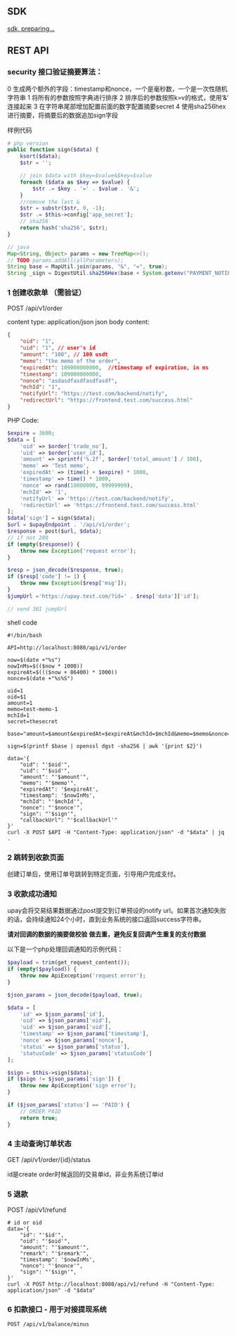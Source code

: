 ## SDK

[sdk, preparing...](https://github.com/WhiteRiverBay/upay-sdk)

## REST API

### security 接口验证摘要算法：

0 生成两个额外的字段：timestamp和nonce，一个是毫秒数，一个是一次性随机字符串
1 将所有的参数按照字典进行排序
2 排序后的参数按照k=v的格式，使用‘&’ 连接起来
3 在字符串尾部增加配置前面的数字配置摘要secret
4 使用sha256hex进行摘要，将摘要后的数据追加sign字段

样例代码

```php
# php version
public function sign($data) {
    ksort($data);
    $str = '';

    // join $data with $key=$value&$key=$value
    foreach ($data as $key => $value) {
        $str .= $key . '=' . $value . '&';
    }
    //remove the last &
    $str = substr($str, 0, -1);
    $str .= $this->config['app_secret'];
    // sha256
    return hash('sha256', $str);
}
```

```java
// java
Map<String, Object> params = new TreeMap<>();
// TODO params.addAll(allParameters);
String base = MapUtil.join(params, "&", "=", true);
String _sign = DigestUtil.sha256Hex(base + System.getenv("PAYMENT_NOTIFY_SECRET"));
```

### 1 创建收款单 （需验证）

POST /api/v1/order

content type: application/json
json body content:
```json
{
    "oid": "1",
    "uid": "1", // user's id 
    "amount": "100", // 100 usdt
    "memo": "the memo of the order",
    "expiredAt": 109000000000,  //timestamp of expiration, in ms
    "timestamp": 109000000000,
    "nonce": "asdasdfasdfasdfasdf",
    "mchId": "1",
    "notifyUrl": "https://test.com/backend/notify",
    "redirectUrl": "https://frontend.test.com/success.html"
}
```

PHP Code:

```php
$expire = 3600;
$data = [
    'oid' => $order['trade_no'],
    'uid' => $order['user_id'],
    'amount' => sprintf('%.2f', $order['total_amount'] / 100),
    'memo' => 'Test memo',
    'expiredAt' => (time() + $expire) * 1000,
    'timestamp' => time() * 1000,
    'nonce' => rand(10000000, 99999999),
    'mchId' => '1',
    'notifyUrl' => 'https://test.com/backend/notify',
    'redirectUrl' => 'https://frontend.test.com/success.html'
];
$data['sign'] = sign($data);
$url = $upayEndpoint . '/api/v1/order';
$response = post($url, $data);
// if not 200
if (empty($response)) {
    throw new Exception('request error');
}

$resp = json_decode($response, true);
if ($resp['code'] != 1) {
    throw new Exception($resp['msg']);
}
$jumpUrl ='https://upay.test.com/?id=' . $resp['data']['id'];

// send 301 jumpUrl
```

shell code

```shell
#!/bin/bash

API=http://localhost:8080/api/v1/order

now=$(date +"%s")
nowInMs=$(($now * 1000))
expireAt=$((($now + 86400) * 1000))
nonce=$(date +"%s%S")

uid=1
oid=$1
amount=1
memo=test-memo-1
mchId=1
secret=thesecret

base="amount=$amount&expiredAt=$expireAt&mchId=$mchId&memo=$memo&nonce=$nonce&oid=$oid&timestamp=$nowInMs&uid=$uid$secret"

sign=$(printf $base | openssl dgst -sha256 | awk '{print $2}')

data='{
    "oid": "'$oid'",
    "uid": "'$uid'",
    "amount": "'$amount'",
    "memo": "'$memo'",
    "expiredAt": '$expireAt',
    "timestamp": '$nowInMs',
    "mchId": "'$mchId'",
    "nonce": "'$nonce'",
    "sign": "'$sign'",
    "callbackUrl": "'$callbackUrl'"
}'
curl -X POST $API -H "Content-Type: application/json" -d "$data" | jq .
```

### 2 跳转到收款页面

创建订单后，使用订单号跳转到特定页面，引导用户完成支付。

### 3 收款成功通知

upay会将交易结果数据通过post提交到订单预设的notify url。如果首次通知失败的话，会持续通知24个小时，直到业务系统的接口返回success字符串。

**请对回调的数据的摘要做校验**
**做去重，避免反复回调产生重复的支付数据**

以下是一个php处理回调通知的示例代码：

```php
$payload = trim(get_request_content());
if (empty($payload)) {
    throw new ApiException('request error');
}

$json_params = json_decode($payload, true);

$data = [
    'id' => $json_params['id'],
    'oid' => $json_params['oid'],
    'uid' => $json_params['uid'],
    'timestamp' => $json_params['timestamp'],
    'nonce' => $json_params['nonce'],
    'status' => $json_params['status'],
    'statusCode' => $json_params['statusCode']
];

$sign = $this->sign($data);
if ($sign != $json_params['sign']) {
    throw new ApiException('sign error');
}

if ($json_params['status'] == 'PAID') {
    // ORDER PAID
    return true;
}
```

### 4 主动查询订单状态

GET /api/v1/order/{id}/status

id是create order时候返回的交易单id，非业务系统订单id

### 5 退款

POST /api/v1/refund

```shell
# id or oid 
data='{
    "id": "'$id'", 
    "oid": "'$oid'",
    "amount": "'$amount'",
    "remark": "'$remark'",
    "timestamp": '$nowInMs',
    "nonce": "'$nonce'",
    "sign": "'$sign'",
}'
curl -X POST http://localhost:8080/api/v1/refund -H "Content-Type: application/json" -d "$data"
```

### 6 扣款接口 - 用于对接提现系统

```shell
POST /api/v1/balance/minus
```
